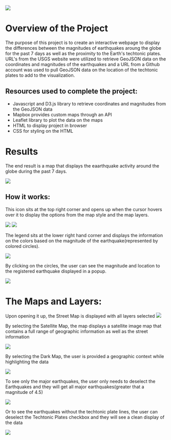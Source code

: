 <img src='images\Mapping_Earthquakes_banner (1).png'>

# Overview of the Project
The purpose of this project is to create an interactive webpage to display the differences between the magnitudes of earthquakes aroung the globe for the past 7 days as well as the proximity to the Earth's techtonic plates. URL's from the USGS website were utilized to retrieve GeoJSON data on the coordinates and magnitudes of the earthquakes and a URL from a Github account was used to pull GeoJSON data on the location of the techtonic plates to add to the visualization. 

## Resources used to complete the project:
- Javascript and D3.js library to retrieve coordinates and magnitudes from the GeoJSON data
- Mapbox provides custom maps through an API
- Leaflet library to plot the data on the maps
- HTML to display project in browser
- CSS for styling on the HTML

# Results
The end result is a map that displays the eaarthquake activity around the globe during the past 7 days.

<img src="images\Leaflet_Basic_Map.png">

## How it works:

This icon sits at the top right corner and opens up when the cursor hovers over it to display the options from the map style and the map layers.

<img src="images\layers_no_hover.png">

<img src="images\layers_options.png">

The legend sits at the lower right hand corner and displays the information on the colors based on the magnitude of the earthquake(represented by colored circles).

<img src="images\legend.png">

By clicking on the circles, the user can see the magnitude and location to the registered earthquake displayed in a popup.

<img src="images\popup_marker.png">

# The Maps and Layers:

Upon opening it up, the Street Map is displayed with all layers selected
<img src="images\streets.png">

By selecting the Satellite Map, the map displays a satellite image map that contains a full range of geographic information as well as the street information

<img src="images\satellite.png">

By selecting the Dark Map, the user is provided a geographic context while highlighting the data

<img src="images\dark.png">

To see only the major earthquakes, the user only needs to deselect the Earthquakes and they will get all major earthquakes(greater that a magnitude of 4.5)

<img src="images\major_eq_wth_techt.png">

Or to see the earthquakes without the techtonic plate lines, the user can deselect the Techtonic Plates checkbox and they will see a clean display of the data

<img src="images\no_techtonic.png">